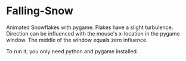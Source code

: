 # Falling-Snow

Animated Snowflakes with pygame. Flakes have a slight turbulence. Direction can be influenced with the mouse's x-location in the pygame window. The middle of the window equals zero influence.

To run it, you only need python and pygame installed.
